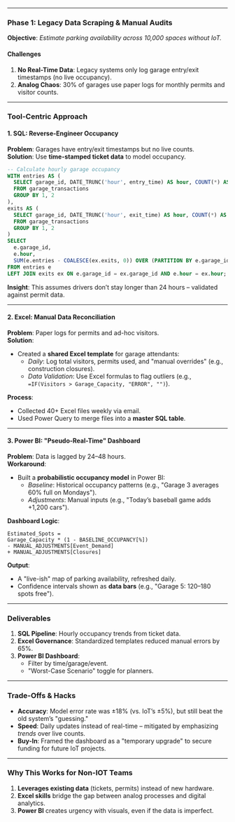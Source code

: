 
---

### **Phase 1: Legacy Data Scraping & Manual Audits**  
**Objective**: *Estimate parking availability across 10,000 spaces without IoT.*  

#### **Challenges**  
1. **No Real-Time Data**: Legacy systems only log garage entry/exit timestamps (no live occupancy).  
2. **Analog Chaos**: 30% of garages use paper logs for monthly permits and visitor counts.  

---

### **Tool-Centric Approach**  
#### **1. SQL: Reverse-Engineer Occupancy**  
**Problem**: Garages have entry/exit timestamps but no live counts.  
**Solution**: Use **time-stamped ticket data** to model occupancy.  

```sql  
-- Calculate hourly garage occupancy  
WITH entries AS (  
  SELECT garage_id, DATE_TRUNC('hour', entry_time) AS hour, COUNT(*) AS entries  
  FROM garage_transactions  
  GROUP BY 1, 2  
),  
exits AS (  
  SELECT garage_id, DATE_TRUNC('hour', exit_time) AS hour, COUNT(*) AS exits  
  FROM garage_transactions  
  GROUP BY 1, 2  
)  
SELECT  
  e.garage_id,  
  e.hour,  
  SUM(e.entries - COALESCE(ex.exits, 0)) OVER (PARTITION BY e.garage_id ORDER BY e.hour) AS occupancy  
FROM entries e  
LEFT JOIN exits ex ON e.garage_id = ex.garage_id AND e.hour = ex.hour;  
```  
**Insight**: This assumes drivers don’t stay longer than 24 hours – validated against permit data.  

---

#### **2. Excel: Manual Data Reconciliation**  
**Problem**: Paper logs for permits and ad-hoc visitors.  
**Solution**:  
- Created a **shared Excel template** for garage attendants:  
  - *Daily*: Log total visitors, permits used, and "manual overrides" (e.g., construction closures).  
  - *Data Validation*: Use Excel formulas to flag outliers (e.g., `=IF(Visitors > Garage_Capacity, "ERROR", "")`).  

**Process**:  
- Collected 40+ Excel files weekly via email.  
- Used Power Query to merge files into a **master SQL table**.  

---

#### **3. Power BI: "Pseudo-Real-Time" Dashboard**  
**Problem**: Data is lagged by 24–48 hours.  
**Workaround**:  
- Built a **probabilistic occupancy model** in Power BI:  
  - *Baseline*: Historical occupancy patterns (e.g., "Garage 3 averages 60% full on Mondays").  
  - *Adjustments*: Manual inputs (e.g., "Today’s baseball game adds +1,200 cars").  

**Dashboard Logic**:  
```  
Estimated_Spots =   
Garage_Capacity * (1 - BASELINE_OCCUPANCY[%])   
- MANUAL_ADJUSTMENTS[Event_Demand]  
+ MANUAL_ADJUSTMENTS[Closures]  
```  
**Output**:  
- A "live-ish" map of parking availability, refreshed daily.  
- Confidence intervals shown as **data bars** (e.g., "Garage 5: 120–180 spots free").  

---

### **Deliverables**  
1. **SQL Pipeline**: Hourly occupancy trends from ticket data.  
2. **Excel Governance**: Standardized templates reduced manual errors by 65%.  
3. **Power BI Dashboard**:  
   - Filter by time/garage/event.  
   - "Worst-Case Scenario" toggle for planners.  

---

### **Trade-Offs & Hacks**  
- **Accuracy**: Model error rate was ±18% (vs. IoT’s ±5%), but still beat the old system’s "guessing."  
- **Speed**: Daily updates instead of real-time – mitigated by emphasizing *trends* over live counts.  
- **Buy-In**: Framed the dashboard as a "temporary upgrade" to secure funding for future IoT projects.  

---

### **Why This Works for Non-IOT Teams**  
1. **Leverages existing data** (tickets, permits) instead of new hardware.  
2. **Excel skills** bridge the gap between analog processes and digital analytics.  
3. **Power BI** creates urgency with visuals, even if the data is imperfect.
